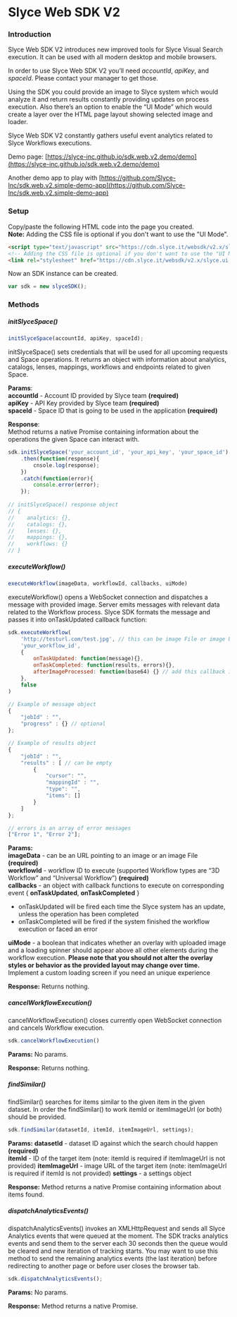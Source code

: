 # Slyce Web SDK V2

### Introduction

Slyce Web SDK V2 introduces new improved tools for Slyce Visual Search execution. It can be used with all modern desktop and mobile browsers. 

In order to use Slyce Web SDK V2 you’ll need *accountId*, *apiKey*, and *spaceId*. Please contact your manager to get those.

Using the SDK you could provide an image to Slyce system which would analyze it and return results constantly providing updates on process execution. Also there’s an option to enable the “UI Mode” which would create a layer over the HTML page layout showing selected image and loader. 

Slyce Web SDK V2 constantly gathers useful event analytics related to Slyce Workflows executions.

Demo page: [https://slyce-inc.github.io/sdk.web.v2.demo/demo](https://slyce-inc.github.io/sdk.web.v2.demo/demo)

Another demo app to play with [https://github.com/Slyce-Inc/sdk.web.v2.simple-demo-app](https://github.com/Slyce-Inc/sdk.web.v2.simple-demo-app)

### Setup

Copy/paste the following HTML code into the page you created.  
**Note:** Adding the CSS file is optional if you don't want to use the "UI Mode".

```html
<script type="text/javascript" src="https://cdn.slyce.it/websdk/v2.x/slyce.sdk.gz.js"></script>
<!-- Adding the CSS file is optional if you don't want to use the "UI Mode" -->
<link rel="stylesheet" href="https://cdn.slyce.it/websdk/v2.x/slyce.ui.css">
```

Now an SDK instance can be created.

```javascript
var sdk = new slyceSDK();
```

### Methods

##### initSlyceSpace()

```javascript
initSlyceSpace(accountId, apiKey, spaceId);
```

initSlyceSpace() sets credentials that will be used for all upcoming requests and Space operations. It returns an object with information about analytics, catalogs, lenses, mappings, workflows and endpoints related to given Space.

**Params**:  
**accountId** - Account ID provided by Slyce team **(required)**  
**apiKey** - API Key provided by Slyce team **(required)**  
**spaceId** - Space ID that is going to be used in the application **(required)**  


**Response**:  
Method returns a native Promise containing information about the operations the given Space can interact with.

```javascript
sdk.initSlyceSpace('your_account_id', 'your_api_key', 'your_space_id')
    .then(function(response){
        cnsole.log(response);
    })
    .catch(function(error){
        console.error(error);
    });
    
// initSlyceSpace() response object
// {
//    analytics: {},
//    catalogs: {},
//    lenses: {},
//    mappings: {},
//    workflows: {}
// }
```

##### executeWorkflow()

```javascript
executeWorkflow(imageData, workflowId, callbacks, uiMode)
```

executeWorkflow() opens a WebSocket connection and dispatches a message with provided image. Server emits messages with relevant data related to the Workflow process. Slyce SDK formats the message and passes it into onTaskUpdated callback function:

```javascript
sdk.executeWorkflow(
    'http://testurl.com/test.jpg', // this can be image File or image URL
    'your_workflow_id',
    {
        onTaskUpdated: function(message){}, 
        onTaskCompleted: function(results, errors){},
        afterImageProcessed: function(base64) {} // add this callback if you pass File object as imageData. The SDK would process the File, fetch the base64, and rotate the image if needed. Once it's done the SDK would call it and pass the base64 string
    },
    false
)

// Example of message object
{
    "jobId" : "",           
    "progress" : {} // optional        
};

// Example of results object
{
    "jobId" : "",
    "results" : [ // can be empty
        { 
            "cursor": "",
            "mappingId" : "",
            "type": "",
            "items": []
        }
    ]
};

// errors is an array of error messages
["Error 1", "Error 2"];
```

**Params:**  
**imageData** - can be an URL pointing to an image or an image File **(required)**  
**workflowId** - workflow ID to execute (supported Workflow types  are “3D Workflow” and “Universal Workflow”) **(required)**  
**callbacks** - an object with callback functions to execute on corresponding event { **onTaskUpdated**, **onTaskCompleted** }  

* onTaskUpdated will be fired each time the Slyce system has an update, unless the operation has been completed
* onTaskCompleted will be fired if the system finished the workflow execution or faced an error

**uiMode** - a boolean that indicates whether an overlay with uploaded image and a loading spinner should appear above all other elements during the workflow execution. **Please note that you should not alter the overlay styles or behavior as the provided layout may change over time.** Implement a custom loading screen if you need an unique experience

**Response:**
Returns nothing.

##### cancelWorkflowExecution()

cancelWorkflowExecution() closes currently open WebSocket connection and cancels Workflow execution.

```javascript
sdk.cancelWorkflowExecution()
```

**Params:**
No params.

**Response:**
Returns nothing.

##### findSimilar()

findSimilar() searches for items similar to the given item in the given dataset.
In order the findSimilar() to work itemId or itemImageUrl (or both) should be provided.

```javascript
sdk.findSimilar(datasetId, itemId, itemImageUrl, settings);
```

**Params:**
**datasetId** - dataset ID against which the search chould happen **(required)**  
**itemId** - ID of the target item (note: itemId is required if itemImageUrl is not provided)
**itemImageUrl** - image URL of the target item (note: itemImageUrl is required if itemId is not provided)
**settings** - a settings object

**Response:**
Method returns a native Promise containing information about items found.

##### dispatchAnalyticsEvents()

dispatchAnalyticsEvents() invokes an XMLHttpRequest and sends all Slyce Analytics events that were queued at the moment. The SDK tracks analytics events and send them to the server each 30 seconds then the queue would be cleared and new iteration of tracking starts. You may want to use this method to send the remaining analytics events (the last iteration) before redirecting to another page or before user closes the browser tab.

```javascript
sdk.dispatchAnalyticsEvents();
```

**Params:**
No params.

**Response:**
Method returns a native Promise.
